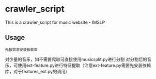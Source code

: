 # crawler_script
This is a crawler_script for music website - IMSLP

## Usage
```
先按需求安装依赖库

```
对少量的音乐，如不需要爬取可直接使用musicsplit.py进行分割
对分割后的音乐，可使用ext-feature.py进行特征提取（注意ext-feature.py需要先安装依赖库，对于features_ext.py的调用）

